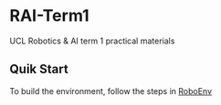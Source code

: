 # RAI-Term1
UCL Robotics &amp; AI term 1 practical materials

## Quik Start
To build the environment, follow the steps in [RoboEnv](https://github.com/VModugno/RoboEnv)
